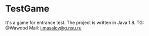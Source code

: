 # TestGame
It's a game for entrance test. The project is written in Java 1.8.
TG: @Wawdod
Mail: i.masalov@g.nsu.ru
